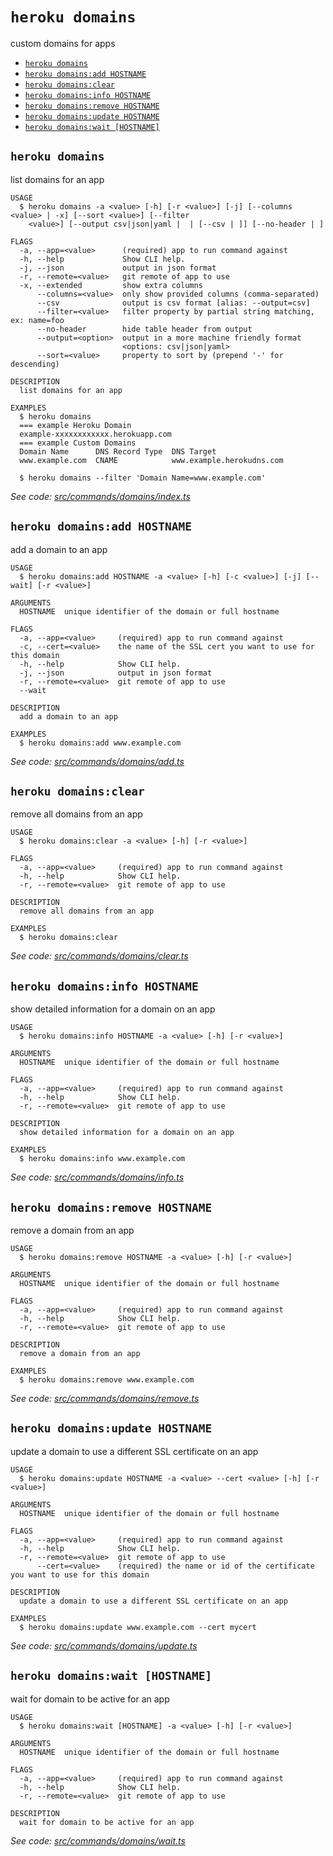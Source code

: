 `heroku domains`
================

custom domains for apps

* [`heroku domains`](#heroku-domains)
* [`heroku domains:add HOSTNAME`](#heroku-domainsadd-hostname)
* [`heroku domains:clear`](#heroku-domainsclear)
* [`heroku domains:info HOSTNAME`](#heroku-domainsinfo-hostname)
* [`heroku domains:remove HOSTNAME`](#heroku-domainsremove-hostname)
* [`heroku domains:update HOSTNAME`](#heroku-domainsupdate-hostname)
* [`heroku domains:wait [HOSTNAME]`](#heroku-domainswait-hostname)

## `heroku domains`

list domains for an app

```
USAGE
  $ heroku domains -a <value> [-h] [-r <value>] [-j] [--columns <value> | -x] [--sort <value>] [--filter
    <value>] [--output csv|json|yaml |  | [--csv | ]] [--no-header | ]

FLAGS
  -a, --app=<value>      (required) app to run command against
  -h, --help             Show CLI help.
  -j, --json             output in json format
  -r, --remote=<value>   git remote of app to use
  -x, --extended         show extra columns
      --columns=<value>  only show provided columns (comma-separated)
      --csv              output is csv format [alias: --output=csv]
      --filter=<value>   filter property by partial string matching, ex: name=foo
      --no-header        hide table header from output
      --output=<option>  output in a more machine friendly format
                         <options: csv|json|yaml>
      --sort=<value>     property to sort by (prepend '-' for descending)

DESCRIPTION
  list domains for an app

EXAMPLES
  $ heroku domains
  === example Heroku Domain
  example-xxxxxxxxxxxx.herokuapp.com
  === example Custom Domains
  Domain Name      DNS Record Type  DNS Target
  www.example.com  CNAME            www.example.herokudns.com

  $ heroku domains --filter 'Domain Name=www.example.com'
```

_See code: [src/commands/domains/index.ts](https://github.com/heroku/cli/blob/v10.0.0-beta.4/packages/cli/src/commands/domains/index.ts)_

## `heroku domains:add HOSTNAME`

add a domain to an app

```
USAGE
  $ heroku domains:add HOSTNAME -a <value> [-h] [-c <value>] [-j] [--wait] [-r <value>]

ARGUMENTS
  HOSTNAME  unique identifier of the domain or full hostname

FLAGS
  -a, --app=<value>     (required) app to run command against
  -c, --cert=<value>    the name of the SSL cert you want to use for this domain
  -h, --help            Show CLI help.
  -j, --json            output in json format
  -r, --remote=<value>  git remote of app to use
  --wait

DESCRIPTION
  add a domain to an app

EXAMPLES
  $ heroku domains:add www.example.com
```

_See code: [src/commands/domains/add.ts](https://github.com/heroku/cli/blob/v10.0.0-beta.4/packages/cli/src/commands/domains/add.ts)_

## `heroku domains:clear`

remove all domains from an app

```
USAGE
  $ heroku domains:clear -a <value> [-h] [-r <value>]

FLAGS
  -a, --app=<value>     (required) app to run command against
  -h, --help            Show CLI help.
  -r, --remote=<value>  git remote of app to use

DESCRIPTION
  remove all domains from an app

EXAMPLES
  $ heroku domains:clear
```

_See code: [src/commands/domains/clear.ts](https://github.com/heroku/cli/blob/v10.0.0-beta.4/packages/cli/src/commands/domains/clear.ts)_

## `heroku domains:info HOSTNAME`

show detailed information for a domain on an app

```
USAGE
  $ heroku domains:info HOSTNAME -a <value> [-h] [-r <value>]

ARGUMENTS
  HOSTNAME  unique identifier of the domain or full hostname

FLAGS
  -a, --app=<value>     (required) app to run command against
  -h, --help            Show CLI help.
  -r, --remote=<value>  git remote of app to use

DESCRIPTION
  show detailed information for a domain on an app

EXAMPLES
  $ heroku domains:info www.example.com
```

_See code: [src/commands/domains/info.ts](https://github.com/heroku/cli/blob/v10.0.0-beta.4/packages/cli/src/commands/domains/info.ts)_

## `heroku domains:remove HOSTNAME`

remove a domain from an app

```
USAGE
  $ heroku domains:remove HOSTNAME -a <value> [-h] [-r <value>]

ARGUMENTS
  HOSTNAME  unique identifier of the domain or full hostname

FLAGS
  -a, --app=<value>     (required) app to run command against
  -h, --help            Show CLI help.
  -r, --remote=<value>  git remote of app to use

DESCRIPTION
  remove a domain from an app

EXAMPLES
  $ heroku domains:remove www.example.com
```

_See code: [src/commands/domains/remove.ts](https://github.com/heroku/cli/blob/v10.0.0-beta.4/packages/cli/src/commands/domains/remove.ts)_

## `heroku domains:update HOSTNAME`

update a domain to use a different SSL certificate on an app

```
USAGE
  $ heroku domains:update HOSTNAME -a <value> --cert <value> [-h] [-r <value>]

ARGUMENTS
  HOSTNAME  unique identifier of the domain or full hostname

FLAGS
  -a, --app=<value>     (required) app to run command against
  -h, --help            Show CLI help.
  -r, --remote=<value>  git remote of app to use
      --cert=<value>    (required) the name or id of the certificate you want to use for this domain

DESCRIPTION
  update a domain to use a different SSL certificate on an app

EXAMPLES
  $ heroku domains:update www.example.com --cert mycert
```

_See code: [src/commands/domains/update.ts](https://github.com/heroku/cli/blob/v10.0.0-beta.4/packages/cli/src/commands/domains/update.ts)_

## `heroku domains:wait [HOSTNAME]`

wait for domain to be active for an app

```
USAGE
  $ heroku domains:wait [HOSTNAME] -a <value> [-h] [-r <value>]

ARGUMENTS
  HOSTNAME  unique identifier of the domain or full hostname

FLAGS
  -a, --app=<value>     (required) app to run command against
  -h, --help            Show CLI help.
  -r, --remote=<value>  git remote of app to use

DESCRIPTION
  wait for domain to be active for an app
```

_See code: [src/commands/domains/wait.ts](https://github.com/heroku/cli/blob/v10.0.0-beta.4/packages/cli/src/commands/domains/wait.ts)_
